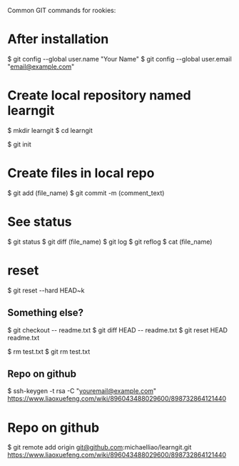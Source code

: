 Common GIT commands for rookies:

# After installation
$ git config --global user.name "Your Name"
$ git config --global user.email "email@example.com"

# Create local repository named learngit
$ mkdir learngit
$ cd learngit

$ git init

# Create files in local repo
$ git add (file_name)
$ git commit -m (comment_text)

# See status
$ git status
$ git diff (file_name)
$ git log
$ git reflog
$ cat (file_name)

# reset
$ git reset --hard HEAD~k


## Something else?
$ git checkout -- readme.txt
$ git diff HEAD -- readme.txt
$ git reset HEAD readme.txt

$ rm test.txt
$ git rm test.txt

## Repo on github
$ ssh-keygen -t rsa -C "youremail@example.com"
https://www.liaoxuefeng.com/wiki/896043488029600/898732864121440

# Repo on github
$ git remote add origin git@github.com:michaelliao/learngit.git
https://www.liaoxuefeng.com/wiki/896043488029600/898732864121440
